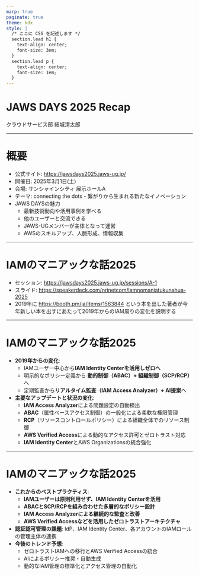 ```yaml
---
marp: true
paginate: true
theme: kdx
style: |
  /* ここに CSS を記述します */
  section.lead h1 {
    text-align: center;
    font-size: 3em;
  }
  section.lead p {
    text-align: center;
    font-size: 1em;
  }
---
```


<!--
_class: lead
_paginate: false
-->

# JAWS DAYS 2025 Recap

クラウドサービス部
結城清太郎

---

# 概要

- 公式サイト: https://jawsdays2025.jaws-ug.jp/
- 開催日: 2025年3月1日(土)
- 会場: サンシャインシティ 展示ホールA
- テーマ: connecting the dots - 繋がりから生まれる新たなイノベーション
- JAWS DAYSの魅力
  - 最新技術動向や活用事例を学べる
  - 他のユーザーと交流できる
  - JAWS-UGメンバーが主体となって運営
  - AWSのスキルアップ、人脈形成、情報収集

---

# IAMのマニアックな話2025

- セッション: https://jawsdays2025.jaws-ug.jp/sessions/A-1
- スライド: https://speakerdeck.com/nrinetcom/iamnomaniatukunahua-2025
- 2019年に https://booth.pm/ja/items/1563844 という本を出した著者が今年新しい本を出すにあたって2019年からのIAM周りの変化を説明する

---

# IAMのマニアックな話2025

- **2019年からの変化**:
  - IAMユーザー中心から**IAM Identity Centerを活用しゼロへ** 
  - 明示的なポリシー定義から **動的制御（ABAC）+ 組織制御（SCP/RCP）** へ 
  - 定期監査から**リアルタイム監査（IAM Access Analyzer）+ AI提案**へ 
- **主要なアップデートと状況の変化**:
  - **IAM Access Analyzer**による問題設定の自動検出
  - **ABAC**（属性ベースアクセス制御）の一般化による柔軟な権限管理
  - **RCP**（リソースコントロールポリシー）による組織全体でのリソース制御
  - **AWS Verified Access**による動的なアクセス許可とゼロトラスト対応
  - **IAM Identity Center**とAWS Organizationsの統合強化

---

# IAMのマニアックな話2025

- **これからのベストプラクティス**:
  - **IAMユーザーは原則利用せず、IAM Identity Centerを活用** 
  - **ABACとSCP/RCPを組み合わせた多層的なポリシー設計** 
  - **IAM Access Analyzerによる継続的な監査と改善** 
  - **AWS Verified Accessなどを活用したゼロトラストアーキテクチャ** 
- **認証認可管理の課題**: IdP、IAM Identity Center、各アカウントのIAMロールの管理主体の連携 
- **今後のトレンド予想**:
  - ゼロトラストIAMへの移行とAWS Verified Accessの統合 
  - AIによるポリシー推奨・自動生成 
  - 動的なIAM管理の標準化とアクセス管理の自動化 
